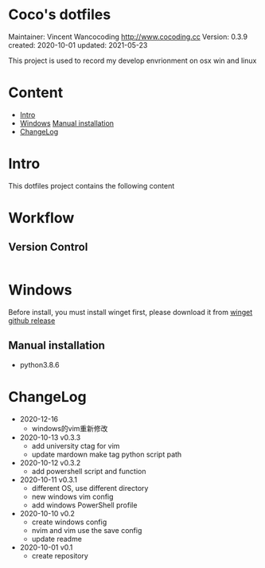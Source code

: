 # Coco's dotfiles


Maintainer:		Vincent Wancocoding  <http://www.cocoding.cc>
Version:		0.3.9
created:		2020-10-01
updated:		2021-05-23


This project is used to record my develop envrionment on osx win and linux


# Content

* [Intro](#intro)
* [Windows](#windows)
	[Manual installation](#manual-installation)
* [ChangeLog](#changelog)


# Intro

This dotfiles project contains the following content



# Workflow

## Version Control

```shell

```

# Windows

Before install, you must install winget first, please download it from [winget github release](https://github.com/microsoft/winget-cli/releases)

## Manual installation

* python3.8.6


# ChangeLog
* 2020-12-16
	- windows的vim重新修改
* 2020-10-13 v0.3.3
	- add university ctag for vim
	- update mardown make tag python script path
* 2020-10-12 v0.3.2
	- add powershell script and function
* 2020-10-11 v0.3.1
	- different OS, use different directory
	- new windows vim config
	- add windows PowerShell profile
* 2020-10-10 v0.2
	- create windows config
	- nvim and vim use the save config
	- update readme
* 2020-10-01 v0.1
	- create repository
